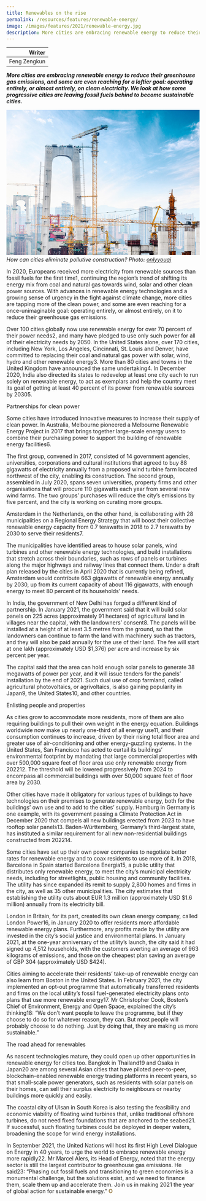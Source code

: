 ```yaml
---
title: Renewables on the rise
permalink: /resources/features/renewable-energy/
image: /images/features/2021/renewable-energy.jpg
description: More cities are embracing renewable energy to reduce their greenhouse gas emissions, and some are even reaching for a loftier goal: operating entirely, or almost entirely, on clean electricity. We look at how some progressive cities are leaving fossil fuels behind to become sustainable cities.
---
```


| Writer |
|---:|
| Feng Zengkun |

***More cities are embracing renewable energy to reduce their greenhouse gas emissions, and some are even reaching for a loftier goal: operating entirely, or almost entirely, on clean electricity. We look at how some progressive cities are leaving fossil fuels behind to become sustainable cities.***

![How can cities eliminate pollutive construction?](/images/features/2021/clean-construction.jpg/)*How can cities eliminate pollutive construction? Photo: [onlyyouqj](https://www.freepik.com)*

In 2020, Europeans received more electricity from renewable sources than fossil fuels for the first time1, continuing the region’s trend of shifting its energy mix from coal and natural gas towards wind, solar and other clean power sources. With advances in renewable energy technologies and a growing sense of urgency in the fight against climate change, more cities are tapping more of the clean power, and some are even reaching for a once-unimaginable goal: operating entirely, or almost entirely, on it to reduce their greenhouse gas emissions. 

Over 100 cities globally now use renewable energy for over 70 percent of their power needs2, and many have pledged to use only such power for all of their electricity needs by 2050. In the United States alone, over 170 cities, including New York, Los Angeles, Cincinnati, St. Louis and Denver, have committed to replacing their coal and natural gas power with solar, wind, hydro and other renewable energy3. More than 80 cities and towns in the United Kingdom have announced the same undertaking4. In December 2020, India also directed its states to redevelop at least one city each to run solely on renewable energy, to act as exemplars and help the country meet its goal of getting at least 40 percent of its power from renewable sources by 20305.

Partnerships for clean power

Some cities have introduced innovative measures to increase their supply of clean power. In Australia, Melbourne pioneered a Melbourne Renewable Energy Project in 2017 that brings together large-scale energy users to combine their purchasing power to support the building of renewable energy facilities6. 

The first group, convened in 2017, consisted of 14 government agencies, universities, corporations and cultural institutions that agreed to buy 88 gigawatts of electricity annually from a proposed wind turbine farm located northwest of the city, enabling its construction. The second group, assembled in July 2020, spans seven universities, property firms and other organisations that will procure 110 gigawatts each year from several new wind farms. The two groups’ purchases will reduce the city’s emissions by five percent, and the city is working on curating more groups. 

Amsterdam in the Netherlands, on the other hand, is collaborating with 28 municipalities on a Regional Energy Strategy that will boost their collective renewable energy capacity from 0.7 terawatts in 2018 to 2.7 terawatts by 2030 to serve their residents7. 

The municipalities have identified areas to house solar panels, wind turbines and other renewable energy technologies, and build installations that stretch across their boundaries, such as rows of panels or turbines along the major highways and railway lines that connect them. Under a draft plan released by the cities in April 2020 that is currently being refined, Amsterdam would contribute 663 gigawatts of renewable energy annually by 2030, up from its current capacity of about 116 gigawatts, with enough energy to meet 80 percent of its households’ needs.

In India, the government of New Delhi has forged a different kind of partnership. In January 2021, the government said that it will build solar panels on 225 acres (approximately 91 hectares) of agricultural land in villages near the capital, with the landowners’ consent8. The panels will be installed at a height of at least 3.5 metres from the ground, so that the landowners can continue to farm the land with machinery such as tractors, and they will also be paid annually for the use of their land. The fee will start at one lakh (approximately USD $1,376) per acre and increase by six percent per year. 

The capital said that the area can hold enough solar panels to generate 38 megawatts of power per year, and it will issue tenders for the panels’ installation by the end of 2021. Such dual use of crop farmland, called agricultural photovoltaics, or agrivoltaics, is also gaining popularity in Japan9, the United States10, and other countries. 

Enlisting people and properties

As cities grow to accommodate more residents, more of them are also requiring buildings to pull their own weight in the energy equation. Buildings worldwide now make up nearly one-third of all energy use11, and their consumption continues to increase, driven by their rising total floor area and greater use of air-conditioning and other energy-guzzling systems. In the United States, San Francisco has acted to curtail its buildings’ environmental footprint by mandating that large commercial properties with over 500,000 square feet of floor area use only renewable energy from 202212. The threshold will be lowered progressively from 2024 to encompass all commercial buildings with over 50,000 square feet of floor area by 2030. 

Other cities have made it obligatory for various types of buildings to have technologies on their premises to generate renewable energy, both for the buildings’ own use and to add to the cities’ supply. Hamburg in Germany is one example, with its government passing a Climate Protection Act in December 2020 that compels all new buildings erected from 2023 to have rooftop solar panels13. Baden-Württemberg, Germany’s third-largest state, has instituted a similar requirement for all new non-residential buildings constructed from 202214. 

Some cities have set up their own power companies to negotiate better rates for renewable energy and to coax residents to use more of it. In 2018, Barcelona in Spain started Barcelona Energia15, a public utility that distributes only renewable energy, to meet the city’s municipal electricity needs, including for streetlights, public housing and community facilities. The utility has since expanded its remit to supply 2,800 homes and firms in the city, as well as 35 other municipalities. The city estimates that establishing the utility cuts about EUR 1.3 million (approximately USD $1.6 million) annually from its electricity bill. 

London in Britain, for its part, created its own clean energy company, called London Power16, in January 2020 to offer residents more affordable renewable energy plans. Furthermore, any profits made by the utility are invested in the city’s social justice and environmental plans. In January 2021, at the one-year anniversary of the utility’s launch, the city said it had signed up 4,512 households, with the customers averting an average of 963 kilograms of emissions, and those on the cheapest plan saving an average of GBP 304 (approximately USD $424).

Cities aiming to accelerate their residents’ take-up of renewable energy can also learn from Boston in the United States. In February 2021, the city implemented an opt-out programme that automatically transferred residents and firms on the local utility’s fossil fuel-generated electricity plans onto plans that use more renewable energy17. Mr Christopher Cook, Boston’s Chief of Environment, Energy and Open Space, explained the city’s thinking18: “We don’t want people to leave the programme, but if they choose to do so for whatever reason, they can. But most people will probably choose to do nothing. Just by doing that, they are making us more sustainable.”

The road ahead for renewables

As nascent technologies mature, they could open up other opportunities in renewable energy for cities too. Bangkok in Thailand19 and Osaka in Japan20 are among several Asian cities that have piloted peer-to-peer, blockchain-enabled renewable energy trading platforms in recent years, so that small-scale power generators, such as residents with solar panels on their homes, can sell their surplus electricity to neighbours or nearby buildings more quickly and easily. 

The coastal city of Ulsan in South Korea is also testing the feasibility and economic viability of floating wind turbines that, unlike traditional offshore turbines, do not need fixed foundations that are anchored to the seabed21. If successful, such floating turbines could be deployed in deeper waters, broadening the scope for wind energy installations. 

In September 2021, the United Nations will host its first High Level Dialogue on Energy in 40 years, to urge the world to embrace renewable energy more rapidly22. Mr Marcel Alers, its Head of Energy, noted that the energy sector is still the largest contributor to greenhouse gas emissions. He said23: “Phasing out fossil fuels and transitioning to green economies is a monumental challenge, but the solutions exist, and we need to finance them, scale them up and accelerate them. Join us in making 2021 the year of global action for sustainable energy.” **<font color="#967942">O</font>**
